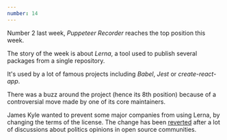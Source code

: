 ```yaml
---
number: 14
---
```


Number 2 last week, _Puppeteer Recorder_ reaches the top position this week.

The story of the week is about _Lerna_, a tool used to publish several packages from a single repository.

It's used by a lot of famous projects including _Babel_, _Jest_ or _create-react-app_.

There was a buzz around the project (hence its 8th position) because of a controversial move made by one of its core maintainers.

James Kyle wanted to prevent some major companies from using Lerna, by changing the terms of the license. The change has been [reverted](https://github.com/lerna/lerna/pull/1633) after a lot of discussions about politics opinions in open source communities.
